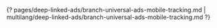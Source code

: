 {? pages/deep-linked-ads/branch-universal-ads-mobile-tracking.md | multilang/deep-linked-ads/branch-universal-ads-mobile-tracking.md ?}
